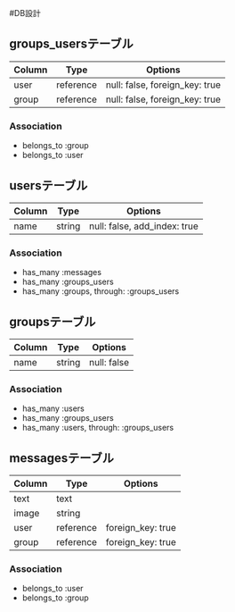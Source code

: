 #DB設計

## groups_usersテーブル

|Column|Type|Options|
|------|----|-------|
|user  |reference|null: false, foreign_key: true|
|group |reference|null: false, foreign_key: true|

### Association
- belongs_to :group
- belongs_to :user

## usersテーブル

|Column|Type|Options|
|------|----|-------|
|name  |string|null: false, add_index: true|

### Association
- has_many :messages
- has_many :groups_users
- has_many :groups, through: :groups_users

## groupsテーブル

|Column|Type|Options|
|------|----|-------|
|name  |string|null: false|

### Association

- has_many :users
- has_many :groups_users
- has_many :users, through: :groups_users

## messagesテーブル

|Column|Type|Options|
|------|----|-------|
|text  |text|       |
|image |string|     |
|user  |reference|foreign_key: true|
|group |reference|foreign_key: true|

### Association
- belongs_to :user
- belongs_to :group